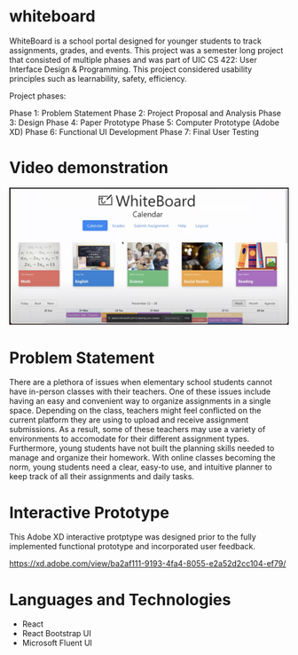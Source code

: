 # whiteboard

WhiteBoard is a school portal designed for younger students to track assignments, grades, and events. This project was a semester long project that consisted of multiple phases and was part of UIC CS 422: User Interface Design & Programming. This project considered usability principles such as learnability, safety, efficiency. 

Project phases: 

Phase 1: Problem Statement
Phase 2: Project Proposal and Analysis
Phase 3: Design
Phase 4: Paper Prototype 
Phase 5: Computer Prototype (Adobe XD)
Phase 6: Functional UI Development
Phase 7: Final User Testing


# Video demonstration

[![IMAGE ALT TEXT HERE](https://raw.githubusercontent.com/jigar288/whiteboard/main/home-page.png)](https://youtu.be/VecurH-qAuM)


# Problem Statement

There are a plethora of issues when elementary school students cannot have in-person classes with their teachers. One of these issues include having an easy and convenient way to organize assignments in a single space. Depending on the class, teachers might feel conflicted on the current platform they are using to upload and receive assignment submissions. As a result, some of these teachers may use a variety of environments to accomodate for their different assignment types. Furthermore, young students have not built the planning skills needed to manage and organize their homework. With online classes becoming the norm, young students need a clear, easy-to use, and intuitive planner to keep track of all their assignments and daily 
tasks. 

# Interactive Prototype

This Adobe XD interactive protptype was designed prior to the fully implemented functional prototype and incorporated user feedback.

https://xd.adobe.com/view/ba2af111-9193-4fa4-8055-e2a52d2cc104-ef79/



# Languages and Technologies

* React
* React Bootstrap UI
* Microsoft Fluent UI
